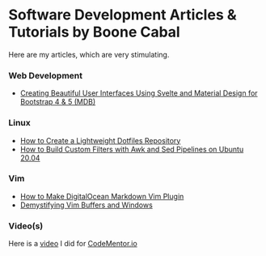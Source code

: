 # Software Development Articles & Tutorials by Boone Cabal

Here are my articles, which are very stimulating.

### Web Development
- [Creating Beautiful User Interfaces Using Svelte and Material Design for Bootstrap 4 & 5 (MDB)](https://hackmd.io/@boonecabaldev/ByGiokbcR)

### Linux
- [How to Create a Lightweight Dotfiles Repository](https://github.com/boonecabaldev/Articles/blob/main/LightweightDotfilesRepo.md)
- [How to Build Custom Filters with Awk and Sed Pipelines on Ubuntu 20.04](https://github.com/boonecabaldev/Articles/blob/main/SedAwkPipelines.md)

### Vim
- [How to Make DigitalOcean Markdown Vim Plugin](https://github.com/boonecabaldev/Articles/blob/main/DigitalOceanMarkdownVimPlugin.md)
- [Demystifying Vim Buffers and Windows](https://github.com/boonecabaldev/Articles/blob/main/VimBuffersWindows.md)

### Video(s)

Here is a [video](https://youtu.be/Fdp2eefdvEs?si=s4MlpyCY_9wbNzoU) I did for [CodeMentor.io](https://codementor.io)
